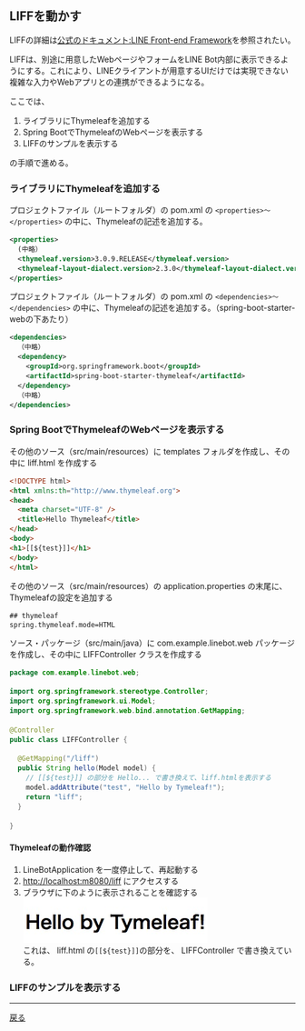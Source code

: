 ## LIFFを動かす

LIFFの詳細は[公式のドキュメント:LINE Front-end Framework](https://developers.line.me/ja/docs/messaging-api/using-rich-menus/)を参照されたい。

LIFFは、別途に用意したWebページやフォームをLINE Bot内部に表示できるようにする。これにより、LINEクライアントが用意するUIだけでは実現できない複雑な入力やWebアプリとの連携ができるようになる。

ここでは、

1. ライブラリにThymeleafを追加する
2. Spring BootでThymeleafのWebページを表示する
3. LIFFのサンプルを表示する

の手順で進める。

### ライブラリにThymeleafを追加する

プロジェクトファイル（ルートフォルダ）の pom.xml の `<properties>〜</properties>` の中に、Thymeleafの記述を追加する。

```xml
<properties>
  (中略）
  <thymeleaf.version>3.0.9.RELEASE</thymeleaf.version>
  <thymeleaf-layout-dialect.version>2.3.0</thymeleaf-layout-dialect.version>
</properties>
```

プロジェクトファイル（ルートフォルダ）の pom.xml の `<dependencies>〜</dependencies>` の中に、Thymeleafの記述を追加する。（spring-boot-starter-webの下あたり）

```xml
<dependencies>
  （中略）
  <dependency>
    <groupId>org.springframework.boot</groupId>
    <artifactId>spring-boot-starter-thymeleaf</artifactId>
  </dependency>
  （中略）
</dependencies>
```

### Spring BootでThymeleafのWebページを表示する

その他のソース（src/main/resources）に templates フォルダを作成し、その中に liff.html を作成する

```html
<!DOCTYPE html>
<html xmlns:th="http://www.thymeleaf.org">
<head>
  <meta charset="UTF-8" />
  <title>Hello Thymeleaf</title>
</head>
<body>
<h1>[[${test}]]</h1>
</body>
</html>
```

その他のソース（src/main/resources）の application.properties の末尾に、Thymeleafの設定を追加する

```properties
## thymeleaf
spring.thymeleaf.mode=HTML
```

 ソース・パッケージ（src/main/java）に com.example.linebot.web パッケージを作成し、その中に LIFFController クラスを作成する
 
```java
package com.example.linebot.web;

import org.springframework.stereotype.Controller;
import org.springframework.ui.Model;
import org.springframework.web.bind.annotation.GetMapping;

@Controller
public class LIFFController {

  @GetMapping("/liff")
  public String hello(Model model) {
    // [[${test}]] の部分を Hello... で書き換えて、liff.htmlを表示する
    model.addAttribute("test", "Hello by Tymeleaf!");
    return "liff";
  }

}
```

#### Thymeleafの動作確認

1. LineBotApplication を一度停止して、再起動する
2. [http://localhost:m8080/liff](http://localhost:8080/liff) にアクセスする
3. ブラウザに下のように表示されることを確認する<br>![Hello by Thymeleaf](Liff_P1_01.jpg)<br>これは、 liff.html の`[[${test}]]`の部分を、 LIFFController で書き換えている。


### LIFFのサンプルを表示する

-----

[戻る](../../README.md)
